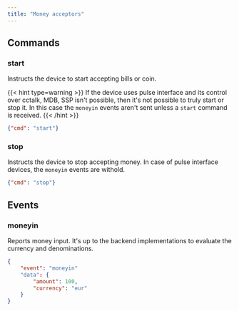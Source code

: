 ```yaml
---
title: "Money acceptors"
---
```


## Commands

### start
Instructs the device to start accepting bills or coin.

{{< hint type=warning >}}
If the device uses pulse interface and its control over cctalk, MDB, SSP isn't possible, then it's not possible to truly start or stop it. In this case the `moneyin` events aren't sent unless a `start` command is received.
{{< /hint >}}

```json
{"cmd": "start"}
```

### stop
Instructs the device to stop accepting money. In case of pulse interface devices, the `moneyin` events are withold.

```json
{"cmd": "stop"}
```

## Events 

### moneyin
Reports money input. It's up to the backend implementations to evaluate the currency and denominations.
```json
{
    "event": "moneyin"
    "data": {
        "amount": 100,
        "currency": "eur"
    }
}
```
